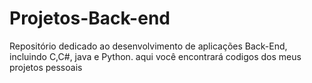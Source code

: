 # Projetos-Back-end
Repositório dedicado ao desenvolvimento de aplicações Back-End, incluindo C,C#, java e Python. aqui você encontrará codigos dos meus projetos pessoais
